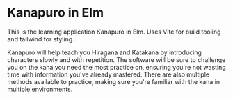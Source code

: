 # Kanapuro in Elm

This is the learning application Kanapuro in Elm. Uses Vite for build tooling and tailwind for styling.

Kanapuro will help teach you Hiragana and Katakana by introducing characters slowly and with repetition. The software will be sure to challenge you on the kana you need the most practice on, ensuring you're not wasting time with information you've already mastered. There are also multiple methods available to practice, making sure you're familiar with the kana in multiple environments.
